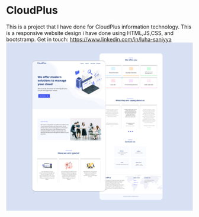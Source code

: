 # CloudPlus
This is a project that I have done for CloudPlus information technology. This is a responsive website design i have done using HTML,JS,CSS, and bootstramp.
Get in touch: https://www.linkedin.com/in/luha-saniyya 
  <img align="center" alt="UI" src="https://github.com/LukaMel-B/CloudPlus/blob/main/assets/img/CloudPlus-full-review.png?raw=true" />
